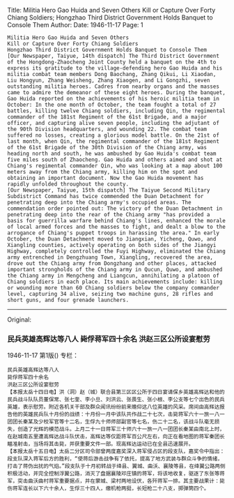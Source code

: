 Title: Militia Hero Gao Huida and Seven Others Kill or Capture Over Forty Chiang Soldiers; Hongzhao Third District Government Holds Banquet to Console Them
Author:
Date: 1946-11-17
Page: 1

    Militia Hero Gao Huida and Seven Others
    Kill or Capture Over Forty Chiang Soldiers
    Hongzhao Third District Government Holds Banquet to Console Them
    [Our Newspaper, Taiyue, 14th dispatch] The Third District Government of the Hongdong-Zhaocheng Joint County held a banquet on the 4th to express its gratitude to the village-defending hero Gao Huida and his militia combat team members Dong Baochang, Zhang Qikui, Li Xiaodan, Liu Hongyun, Zhang Weisheng, Zhang Xiaogen, and Li Gongzhi, seven outstanding militia heroes. Cadres from nearby organs and the masses came to admire the demeanor of these eight heroes. During the banquet, Gao Huida reported on the achievements of his heroic militia team in October: In the one month of October, the team fought a total of 27 battles, killing twelve Chiang soldiers, including Qin, the regimental commander of the 181st Regiment of the 61st Brigade, and a major officer, and capturing alive seven people, including the adjutant of the 90th Division headquarters, and wounding 22. The combat team suffered no losses, creating a glorious model battle. On the 21st of last month, when Qin, the regimental commander of the 181st Regiment of the 61st Brigade of the 30th Division of the Chiang army, was heading north and south, he was ambushed by Gao Huida's combat team five miles south of Zhaocheng. Gao Huida and others aimed and shot at Chiang's regimental commander Qin, who was looking at a map about 100 meters away from the Chiang army, killing him on the spot and obtaining an important document. Now the Gao Huida movement has rapidly unfolded throughout the county.
    [Our Newspaper, Taiyue, 15th dispatch] The Taiyue Second Military Subdistrict Command has twice commended the Duan Detachment for penetrating deep into the Chiang army's occupied areas. The commendation order pointed out: The victory of the Duan Detachment in penetrating deep into the rear of the Chiang army "has provided a basis for guerrilla warfare behind Chiang's lines, enhanced the morale of local armed forces and the masses to fight, and dealt a blow to the arrogance of Chiang's puppet troops in harassing the area." In early October, the Duan Detachment moved to Jiangxian, Yicheng, Quwo, and Xiangling counties, actively operating on both sides of the Jiangyi Highway, completely controlled the Fuyi Highway, eliminated the Chiang army entrenched in Dengzhuang Town, Xiangling, recovered the area, drove out the Chiang army from Dongzhang and other places, attacked important strongholds of the Chiang army in Qucun, Quwo, and ambushed the Chiang army in Mengcheng and Liangcun, annihilating a platoon of Chiang soldiers in each place. Its main achievements include: killing or wounding more than 60 Chiang soldiers below the company commander level, capturing 34 alive, seizing two machine guns, 28 rifles and short guns, and four grenade launchers.



<hr /> 

Original: 


### 民兵英雄高辉达等八人  毙俘蒋军四十余名  洪赵三区公所设宴慰劳

1946-11-17
第1版()
专栏：

    民兵英雄高辉达等八人
    毙俘蒋军四十余名
    洪赵三区公所设宴慰劳
    【本报太岳十四日电】洪（洞）赵（城）联合县第三区区公所于四日宴请保乡英雄高辉达和他的民兵战斗队队员董保常、张七奎、李小旦、刘洪云、张畏生、张小根、李公支等七个出色的民兵英雄，表示慰劳。附近各机关干部及群众闻讯纷纷前来赡仰这八位英雄的风采。席间由高辉达报告他的英雄民兵队十月份的战绩：十月份一月中该队共作战二十七次，击毙蒋军六十一旅一八一团团长秦某及少校军官等十二名，生俘九十师师部副官等七名，伤二十二名，该战斗队毫无损失，创造了光辉的模范战斗。上月二十一日蒋军三十师六十一旅一八一团团长秦某由南北上时，在赵城南五里遭高辉达战斗队伏击，高辉达等仅距蒋军百公尺左右，向正在看地图的蒋军秦团长瞄准射击，当场将其击毙，并获重要文件一部。现高辉达运动已在全县迅速展开。
    【本报太岳十五日电】太岳二分区司令部曾两度嘉奖深入蒋军侵占区的段支队，嘉奖令中指出：段支队深入蒋军后方的胜利，“使蒋后游击战争有了依托，提高了地方武装与群众斗争的情绪，打击了蒋伪出扰的气焰。”段支队于十月初转战于绛县、翼城、曲沃、襄陵等县，在绛翼公路两侧积极活动，并完全控制浮翼公路，消灭了盘据襄陵邓庄镇的蒋军，将该地收复，驱逐了东张等蒋军，突击曲沃曲村蒋军重要据点，并在蒙城、梁村两地设伏，各歼蒋军一排。其主要战果计：毙伤蒋军连长以下六十余人，生俘三十四人，缴机枪两挺，长短枪二十八支，掷弹筒四个。
